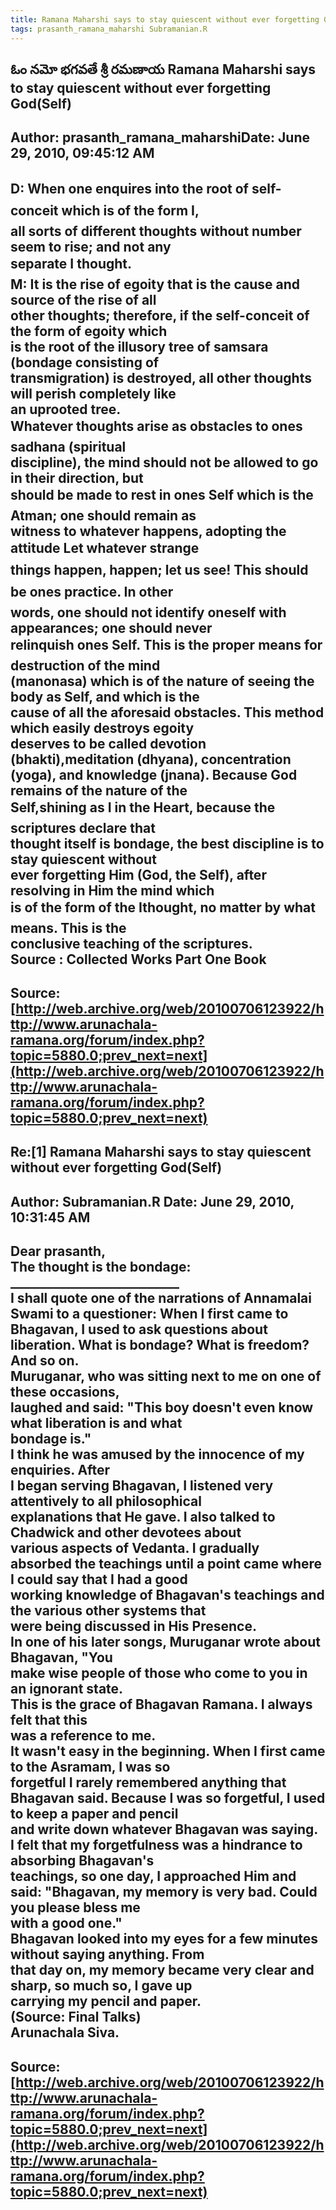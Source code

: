 ```yaml
--- 
title: Ramana Maharshi says to stay quiescent without ever forgetting God-Self-   
tags: prasanth_ramana_maharshi Subramanian.R  
---  
```

## ఓం నమో భగవతే శ్రీ రమణాయ Ramana Maharshi says to stay quiescent without ever forgetting God(Self)  
Author: prasanth_ramana_maharshiDate: June 29, 2010, 09:45:12 AM  
---  
D: When one enquires into the root of self-conceit which is of the form I,  
all sorts of different thoughts without number seem to rise; and not any  
separate I thought.   
 **M: It is the rise of egoity that is the cause and source of the rise of all  
other thoughts;** therefore, if the self-conceit of the form of egoity which  
is the root of the illusory tree of samsara (bondage consisting of  
transmigration) is destroyed, all other thoughts will perish completely like  
an uprooted tree.   
 **Whatever thoughts arise as obstacles to ones sadhana (spiritual  
discipline), the mind should not be allowed to go in their direction, but  
should be made to rest in ones Self which is the Atman; one should remain as  
witness to whatever happens, adopting the attitude Let whatever strange  
things happen, happen; let us see! This should be ones practice.** In other  
words, one should not identify oneself with appearances; one should never  
relinquish ones Self. This is the proper means for destruction of the mind  
(manonasa) which is of the nature of seeing the body as Self, and which is the  
cause of all the aforesaid obstacles. This method which easily destroys egoity  
deserves to be called devotion (bhakti),meditation (dhyana), concentration  
(yoga), and knowledge (jnana). Because God remains of the nature of the  
Self,shining as I in the Heart, **because the scriptures declare that  
thought itself is bondage, the best discipline is to stay quiescent without  
ever forgetting Him (God, the Self)**, after resolving in Him the mind which  
is of the form of the Ithought, no matter by what means. This is the  
conclusive teaching of the scriptures.   
 **Source** : Collected Works Part One Book
 ---  
Source:[http://web.archive.org/web/20100706123922/http://www.arunachala-ramana.org/forum/index.php?topic=5880.0;prev_next=next](http://web.archive.org/web/20100706123922/http://www.arunachala-ramana.org/forum/index.php?topic=5880.0;prev_next=next)   
---  

## Re:[1] Ramana Maharshi says to stay quiescent without ever forgetting God(Self)  
Author: Subramanian.R       Date: June 29, 2010, 10:31:45 AM  
---  
Dear prasanth,   
The thought is the bondage: ___________________________   
I shall quote one of the narrations of Annamalai Swami to a questioner: When I first came to Bhagavan, I used to ask questions about   
liberation. What is bondage? What is freedom? And so on.   
Muruganar, who was sitting next to me on one of these occasions,   
laughed and said: "This boy doesn't even know what liberation is and what  
bondage is."   
I think he was amused by the innocence of my enquiries. After   
I began serving Bhagavan, I listened very attentively to all philosophical  
explanations that He gave. I also talked to Chadwick and other devotees about  
various aspects of Vedanta. I gradually   
absorbed the teachings until a point came where I could say that I had a good  
working knowledge of Bhagavan's teachings and the various other systems that  
were being discussed in His Presence.   
In one of his later songs, Muruganar wrote about Bhagavan, "You   
make wise people of those who come to you in an ignorant state.   
This is the grace of Bhagavan Ramana. I always felt that this   
was a reference to me.   
It wasn't easy in the beginning. When I first came to the Asramam, I was so  
forgetful I rarely remembered anything that   
Bhagavan said. Because I was so forgetful, I used to keep a paper and pencil  
and write down whatever Bhagavan was saying.   
I felt that my forgetfulness was a hindrance to absorbing Bhagavan's  
teachings, so one day, I approached Him and said: "Bhagavan, my memory is very bad. Could you please bless me   
with a good one."   
Bhagavan looked into my eyes for a few minutes without saying anything. From  
that day on, my memory became very clear and sharp, so much so, I gave up  
carrying my pencil and paper.   
(Source: Final Talks)   
Arunachala Siva.
 ---  
Source:[http://web.archive.org/web/20100706123922/http://www.arunachala-ramana.org/forum/index.php?topic=5880.0;prev_next=next](http://web.archive.org/web/20100706123922/http://www.arunachala-ramana.org/forum/index.php?topic=5880.0;prev_next=next)   
---  

